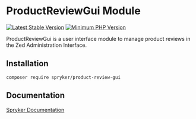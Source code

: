 # ProductReviewGui Module
[![Latest Stable Version](https://poser.pugx.org/spryker/product-review-gui/v/stable.svg)](https://packagist.org/packages/spryker/product-review-gui)
[![Minimum PHP Version](https://img.shields.io/badge/php-%3E%3D%208.1-8892BF.svg)](https://php.net/)

ProductReviewGui is a user interface module to manage product reviews in the Zed Administration Interface.

## Installation

```
composer require spryker/product-review-gui
```

## Documentation

[Spryker Documentation](https://docs.spryker.com)
